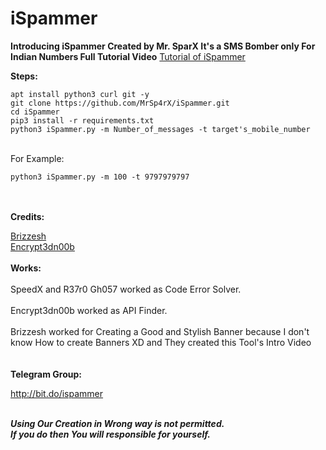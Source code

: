 # iSpammer

<b>Introducing iSpammer Created by Mr. SparX
It's a SMS Bomber only For Indian Numbers
Full Tutorial Video</b>
<a href='https://youtu.be/vcYESgi_Mh4'>Tutorial of iSpammer</a>

<b>Steps:</b><br>
```
apt install python3 curl git -y
git clone https://github.com/MrSp4rX/iSpammer.git
cd iSpammer
pip3 install -r requirements.txt
python3 iSpammer.py -m Number_of_messages -t target's_mobile_number
```
<br>For Example:<br>

```
python3 iSpammer.py -m 100 -t 9797979797
```

<br><br>
<b>Credits:<br></b>

<a href='https://github.com/brijeshpatel26667'>Brizzesh<br></a>
<a href='https://www.instagram.com/encryptednoob/' target=_blank>Encrypt3dn00b</a><br>
<br>
<b>Works:<br></b>
<br>
SpeedX and R37r0 Gh057 worked as Code Error Solver.<br><br>
Encrypt3dn00b worked as API Finder.<br><br>
Brizzesh worked for Creating a Good and Stylish Banner because I don't know How to create Banners XD and They created this Tool's Intro Video<br><br>
<br>
<strong>Telegram Group: </strong><p>http://bit.do/ispammer</p>
<br>
<b><i>Using Our Creation in Wrong way is not permitted.<br>
If you do then You will responsible for yourself.</i></b>
